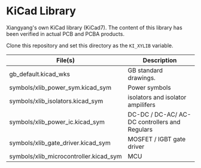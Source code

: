 KiCad Library
=============

Xiangyang's own KiCad library (KiCad7). The content of this library has been verified in actual PCB and PCBA products.

Clone this repository and set this directory as the `KI_XYLIB` variable.

| File(s)                                | Description                                   |
| -------------------------------------- | --------------------------------------------- |
| gb_default.kicad_wks                   | GB standard drawings.                         |
| symbols/xlib_power_sym.kicad_sym       | Power symbols                                 |
| symbols/xlib_isolators.kicad_sym       | isolators and isolator ampilifers             |
| symbols/xlib_power_ic.kicad_sym        | DC-DC / DC-AC/ AC-DC controllers and Regulars |
| symbols/xlib_gate_driver.kicad_sym     | MOSFET / IGBT gate driver                     |
| symbols/xlib_microcontroller.kicad_sym | MCU                                           |



